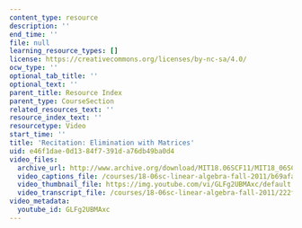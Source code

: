 ```yaml
---
content_type: resource
description: ''
end_time: ''
file: null
learning_resource_types: []
license: https://creativecommons.org/licenses/by-nc-sa/4.0/
ocw_type: ''
optional_tab_title: ''
optional_text: ''
parent_title: Resource Index
parent_type: CourseSection
related_resources_text: ''
resource_index_text: ''
resourcetype: Video
start_time: ''
title: 'Recitation: Elimination with Matrices'
uid: e46f1dae-0d13-84f7-391d-a76db49ba0d4
video_files:
  archive_url: http://www.archive.org/download/MIT18.06SCF11/MIT18_06SC_110711_M1_300k.mp4
  video_captions_file: /courses/18-06sc-linear-algebra-fall-2011/b69afa4c0de45506b28ebe15a4099ee5_GLFg2UBMAxc.vtt
  video_thumbnail_file: https://img.youtube.com/vi/GLFg2UBMAxc/default.jpg
  video_transcript_file: /courses/18-06sc-linear-algebra-fall-2011/222f934eed5dc58b07e9dbdae001a4fc_GLFg2UBMAxc.pdf
video_metadata:
  youtube_id: GLFg2UBMAxc
---
```

